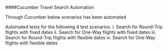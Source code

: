 ####Cucumber Travel Search Automation

Through Cucumber below scenarios has been automated 

Automated tests for the following 4 test scenarios.
i.      Search for Round-Trip flights with fixed dates
ii.     Search for One-Way flights with fixed dates
iii.    Search for Round-Trip flights with flexible dates
iv.     Search for One-Way flights with flexible dates
